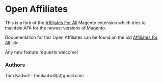 Open Affiliates
=========

This is a fork of the [Affiliates For All](http://www.affiliatesforall.org/) Magento extension which tries to maintain AFA for the newest versions of Magento.

Documentation for this Open Affiliates can be found on the old [Affiliates for All](http://www.affiliatesforall.org/download/manual.pdf) site.

Any new feature requests welcome!

### Authors

Tom Kadwill - tomkadwill(at)gmail.com  
